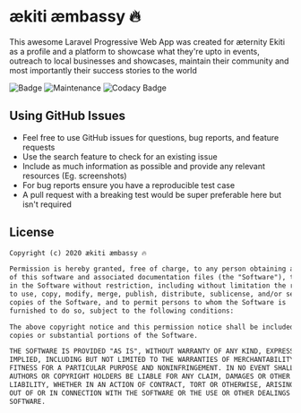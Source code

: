 # ækiti æmbassy 🔥

This awesome Laravel Progressive Web App was created for æternity Ekiti as a profile and a platform to showcase what they're upto in events, outreach to local businesses and showcases, maintain their community and most importantly their success stories to the world

![Badge](https://img.shields.io/badge/Built%20by-Emmanuel%20Joseph%20(JET)-brightgreen.svg)
![Maintenance](https://img.shields.io/maintenance/yes/2020.svg)
![Codacy Badge](https://api.codacy.com/project/badge/Grade/b07fd6723d9742d4b6990bbbd688ef85)

## Using GitHub Issues

- Feel free to use GitHub issues for questions, bug reports, and feature requests
- Use the search feature to check for an existing issue
- Include as much information as possible and provide any relevant resources (Eg. screenshots)
- For bug reports ensure you have a reproducible test case
- A pull request with a breaking test would be super preferable here but isn't required

## License

```md
Copyright (c) 2020 ækiti æmbassy 🔥

Permission is hereby granted, free of charge, to any person obtaining a copy
of this software and associated documentation files (the "Software"), to deal
in the Software without restriction, including without limitation the rights
to use, copy, modify, merge, publish, distribute, sublicense, and/or sell
copies of the Software, and to permit persons to whom the Software is
furnished to do so, subject to the following conditions:

The above copyright notice and this permission notice shall be included in all
copies or substantial portions of the Software.

THE SOFTWARE IS PROVIDED "AS IS", WITHOUT WARRANTY OF ANY KIND, EXPRESS OR
IMPLIED, INCLUDING BUT NOT LIMITED TO THE WARRANTIES OF MERCHANTABILITY,
FITNESS FOR A PARTICULAR PURPOSE AND NONINFRINGEMENT. IN NO EVENT SHALL THE
AUTHORS OR COPYRIGHT HOLDERS BE LIABLE FOR ANY CLAIM, DAMAGES OR OTHER
LIABILITY, WHETHER IN AN ACTION OF CONTRACT, TORT OR OTHERWISE, ARISING FROM,
OUT OF OR IN CONNECTION WITH THE SOFTWARE OR THE USE OR OTHER DEALINGS IN THE
SOFTWARE.
```